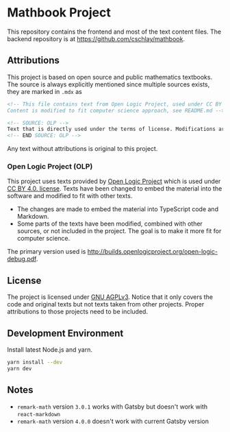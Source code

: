 # Mathbook Project

This repository contains the frontend and most of the text content files. The backend repository is at https://github.com/cschlay/mathbook.

## Attributions

This project is based on open source and public mathematics textbooks.
The source is always explicitly mentioned since multiple sources exists, they are marked in `.mdx` as 

```html
<!-- This file contains text from Open Logic Project, used under CC BY 4.0. License.
Content is modified to fit computer science approach, see README.md -->

<!-- SOURCE: OLP -->
Text that is directly used under the terms of license. Modifications are included.
<!-- END SOURCE: OLP -->
```

Any text without attributions is original to this project.

### Open Logic Project (OLP)

This project uses texts provided by [Open Logic Project](https://openlogicproject.org/about/
) which is used under [CC BY 4.0. license](https://creativecommons.org/licenses/by/4.0/).
Texts have been changed to embed the material into the software and modified to fit with other texts.

* The changes are made to embed the material into TypeScript code and Markdown.
* Some parts of the texts have been modified, combined with other sources, or not included in the project. The goal is to make it more fit for computer science.

The primary version used is http://builds.openlogicproject.org/open-logic-debug.pdf.

## License

The project is licensed under [GNU AGPLv3](https://choosealicense.com/licenses/agpl-3.0/).
Notice that it only covers the code and original texts but not texts taken from other projects.
Proper attributions to those projects need to be included.

## Development Environment

Install latest Node.js and yarn.

```bash
yarn install --dev
yarn dev
```

## Notes

* `remark-math` version `3.0.1` works with Gatsby but doesn't work with `react-markdown`
* `remark-math` version `4.0.0` doesn't work with current Gatsby version
